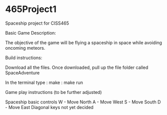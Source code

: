 # 465Project1
Spaceship project for CISS465

Basic Game Description:

The objective of the game will be flying a spaceship in space while avoiding oncoming meteors.

Build instructions:

Download all the files.
Once downloaded, pull up the file folder called SpaceAdventure

In the terminal type :  make
                     :  make run


Game play instructions (to be further adjusted)

Spaceship basic controls 
  W - Move North
  A - Move West
  S - Move South
  D - Move East
Diagonal keys not yet decided
